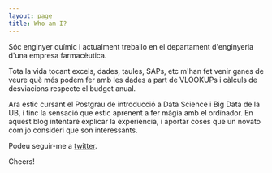 ```yaml
---
layout: page
title: Who am I?
---
```


Sóc enginyer químic i actualment treballo en el departament d'enginyeria d'una empresa farmacèutica.

Tota la vida tocant excels, dades, taules, SAPs, etc m'han fet venir ganes de veure què més podem fer amb les dades a part de VLOOKUPs i càlculs de desviacions respecte el budget anual.

Ara estic cursant el Postgrau de introducció a Data Science i Big Data de la UB, i tinc la sensació que estic aprenent a fer màgia amb el ordinador. En aquest blog intentaré explicar la experiència, i aportar coses que un novato com jo consideri que son interessants.

Podeu seguir-me a [twitter](https://twitter.com/delfiobradors).

Cheers!
